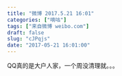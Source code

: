 ```yaml
---
title: "微博 2017.5.21 16:01"
categories: ["嘀咕"]
tags: ["来自微博 weibo.com"]
draft: false
slug: "cJPqjs"
date: "2017-05-21 16:01:00"
---
```


<p>QQ真的是大户人家，一个周没清理就。。。 ​​​​</p>
